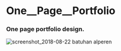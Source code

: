 # One__Page__Portfolio
### One page portfolio design.

![screenshot_2018-08-22 batuhan alperen](https://user-images.githubusercontent.com/40668308/44440092-4c32a180-a5cf-11e8-8921-e46fbc41aab0.png)
